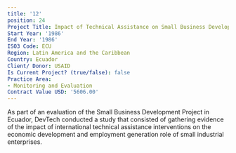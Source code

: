 ```yaml
---
title: '12'
position: 24
Project Title: Impact of Technical Assistance on Small Business Development
Start Year: '1986'
End Year: '1986'
ISO3 Code: ECU
Region: Latin America and the Caribbean
Country: Ecuador
Client/ Donor: USAID
Is Current Project? (true/false): false
Practice Area:
- Monitoring and Evaluation
Contract Value USD: '5606.00'
---
```


As part of an evaluation of the Small Business Development Project in Ecuador, DevTech conducted a study that consisted of gathering evidence of the impact of international technical assistance interventions on the economic development and employment generation role of small industrial enterprises.